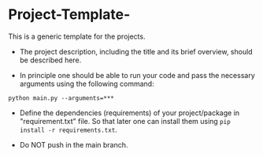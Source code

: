 # Project-Template-
This is a generic template for the projects.


- The project description, including the title and its brief overview, should be described here.

- In principle one should be able to run your code and pass the necessary arguments using the following command:

``` python main.py --arguments=*** ```

- Define the dependencies (requirements) of your project/package in "requirement.txt" file. 
So that later one can install them using ```pip install -r requirements.txt```.

- Do NOT push in the main branch.